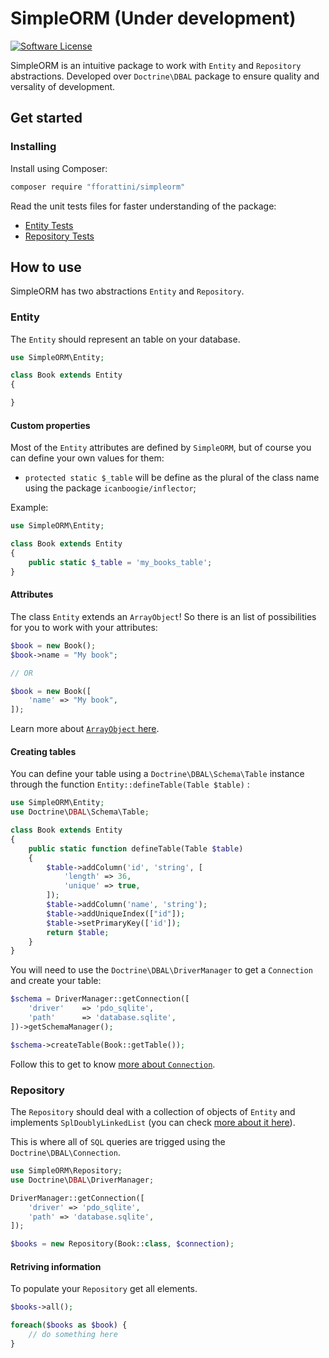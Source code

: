 # SimpleORM (Under development)

[![Software License](https://img.shields.io/badge/license-MIT-brightgreen.svg?style=flat-square)](LICENSE.md)

SimpleORM is an intuitive package to work with `Entity` and `Repository` abstractions. Developed over `Doctrine\DBAL` package to ensure quality and versality of development.

## Get started

### Installing

Install using Composer:

```bash
composer require "fforattini/simpleorm"
```

Read the unit tests files for faster understanding of the package:
+ [Entity Tests](tests/EntityTests.php)
+ [Repository Tests](tests/RepositoryTests.php)

## How to use

SimpleORM has two abstractions `Entity` and `Repository`.

### Entity

The `Entity` should represent an table on your database.

```php
use SimpleORM\Entity;

class Book extends Entity 
{

}
```

#### Custom properties

Most of the `Entity` attributes are defined by `SimpleORM`, but of course you can define your own values for them:

+ `protected static $_table` will be define as the plural of the class name using the package `icanboogie/inflector`;

Example:
```php
use SimpleORM\Entity;

class Book extends Entity 
{
    public static $_table = 'my_books_table';
}
```

#### Attributes

The class `Entity` extends an `ArrayObject`! So there is an list of possibilities for you to work with your attributes:

```php
$book = new Book();
$book->name = "My book";

// OR

$book = new Book([
    'name' => "My book",
]);
```

Learn more about [`ArrayObject` here](http://php.net/manual/en/class.arrayobject.php).

#### Creating tables

You can define your table using a `Doctrine\DBAL\Schema\Table` instance through the function `Entity::defineTable(Table $table)` :

```php
use SimpleORM\Entity;
use Doctrine\DBAL\Schema\Table;

class Book extends Entity 
{
    public static function defineTable(Table $table)
    {
        $table->addColumn('id', 'string', [
            'length' => 36,
            'unique' => true,
        ]);
        $table->addColumn('name', 'string');
        $table->addUniqueIndex(["id"]);
        $table->setPrimaryKey(['id']);
        return $table;
    }
}
```

You will need to use the `Doctrine\DBAL\DriverManager` to get a `Connection` and create your table:

```php
$schema = DriverManager::getConnection([
    'driver'    => 'pdo_sqlite',
    'path'      => 'database.sqlite',
])->getSchemaManager();

$schema->createTable(Book::getTable());
```

Follow this to get to know [more about `Connection`](http://docs.doctrine-project.org/projects/doctrine-dbal/en/latest/reference/configuration.html).

### Repository

The `Repository` should deal with a collection of objects of `Entity` and implements `SplDoublyLinkedList` (you can check [more about it here](http://php.net/manual/en/class.spldoublylinkedlist.php)).

This is where all of `SQL` queries are trigged using the `Doctrine\DBAL\Connection`.

```php
use SimpleORM\Repository;
use Doctrine\DBAL\DriverManager;

DriverManager::getConnection([
    'driver' => 'pdo_sqlite',
    'path' => 'database.sqlite',
]);

$books = new Repository(Book::class, $connection);
```

#### Retriving information

To populate your `Repository` get all elements.

```php
$books->all();

foreach($books as $book) {
    // do something here
}
```

